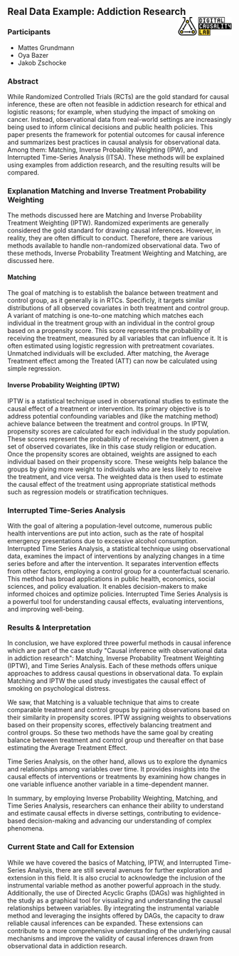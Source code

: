 ## Real Data Example: Addiction Research <a href="https://digitalcausalitylab.github.io/"><img src="figures/logo.png" align="right" width = "120" /></a>



### Participants

- Mattes Grundmann
- Oya Bazer
- Jakob Zschocke

### Abstract

While Randomized Controlled Trials (RCTs) are the gold standard for causal inference, these are often not feasible in addiction research for ethical and logistic reasons; for example, when studying the impact of smoking on cancer. 
Instead, observational data from real-world settings are increasingly being used to inform clinical decisions and public health policies. This paper presents the framework for potential outcomes for causal inference and summarizes best practices in causal analysis for observational data. Among them: Matching, Inverse Probability Weighting (IPW), and Interrupted Time-Series Analysis (ITSA). 
These methods will be explained using examples from addiction research, and the resulting results will be compared.

### Explanation Matching and Inverse Treatment Probability Weighting
The methods discussed here are Matching and Inverse Probability Treatment Weighting (IPTW). Randomized experiments are generally considered the gold standard for drawing causal inferences. However, in reality, they are often difficult to conduct. Therefore, there are various methods available to handle non-randomized observational data. Two of these methods, Inverse Probability Treatment Weighting and Matching, are discussed here.

#### Matching 
The goal of matching is to establish the balance between treatment and control group, as it generally is in RTCs. Specificly, it targets similar distributions of all observed covariates in both treatment and control group. A variant of matching is one-to-one matching which matches each individual in the treatment group with an individual in the control group based on a propensity score. This score represents the probability of receiving the treatment, measured by all variables that can influence it. It is often estimated using logistic regression with pretreatment covariates. Unmatched individuals will be excluded. After matching, the Average Treatment effect among the Treated (ATT) can now be calculated using simple regression.

#### Inverse Probability Weighting (IPTW)
IPTW is a statistical technique used in observational studies to estimate the causal effect of a treatment or intervention. Its primary objective is to address potential confounding variables and (like the matching method) achieve balance between the treatment and control groups. In IPTW, propensity scores are calculated for each individual in the study population. These scores represent the probability of receiving the treatment, given a set of observed covariates, like in this case study religion or education. 
Once the propensity scores are obtained, weights are assigned to each individual based on their propensity score. These weights help balance the groups by giving more weight to individuals who are less likely to receive the treatment, and vice versa.
The weighted data is then used to estimate the causal effect of the treatment using appropriate statistical methods such as regression models or stratification techniques.

### Interrupted Time-Series Analysis

With the goal of altering a population-level outcome, numerous public health interventions are put into action, such as the rate of hospital emergency presentations due to excessive alcohol consumption. Interrupted Time Series Analysis, a statistical technique using observational data, examines the impact of interventions by analyzing changes in a time series before and after the intervention. It separates intervention effects from other factors, employing a control group for a counterfactual scenario. This method has broad applications in public health, economics, social sciences, and policy evaluation. It enables decision-makers to make informed choices and optimize policies. Interrupted Time Series Analysis is a powerful tool for understanding causal effects, evaluating interventions, and improving well-being.

### Results & Interpretation

In conclusion, we have explored three powerful methods in causal inference which are part of the case study "Causal inference with observational data in addiction research": Matching, Inverse Probability Treatment Weighting (IPTW), and Time Series Analysis. Each of these methods offers unique approaches to address causal questions in observational data. To explain Matching and IPTW the used study investigates the causal effect of smoking on psychological distress.

We saw, that Matching is a valuable technique that aims to create comparable treatment and control groups by pairing observations based on their similarity in propensity scores. IPTW assigning weights to observations based on their propensity scores, effectively balancing treatment and control groups. So these two methods have the same goal by creating balance between treatment and control group und thereafter on that base estimating the Average Treatment Effect. 

Time Series Analysis, on the other hand, allows us to explore the dynamics and relationships among variables over time. It provides insights into the causal effects of interventions or treatments by examining how changes in one variable influence another variable in a time-dependent manner.

In summary, by employing Inverse Probability Weighting, Matching, and Time Series Analysis, researchers can enhance their ability to understand and estimate causal effects in diverse settings, contributing to evidence-based decision-making and advancing our understanding of complex phenomena.


### Current State and Call for Extension

While we have covered the basics of Matching, IPTW, and Interrupted Time-Series Analysis, there are still several avenues for further exploration and extension in this field. It is also crucial to acknowledge the inclusion of the instrumental variable method as another powerful approach in the study. Additionally, the use of Directed Acyclic Graphs (DAGs) was highlighted in the study as a graphical tool for visualizing and understanding the causal relationships between variables.
By integrating the instrumental variable method and leveraging the insights offered by DAGs, the capacity to draw reliable causal inferences can be expanded. These extensions can contribute to a more comprehensive understanding of the underlying causal mechanisms and improve the validity of causal inferences drawn from observational data in addiction research.
